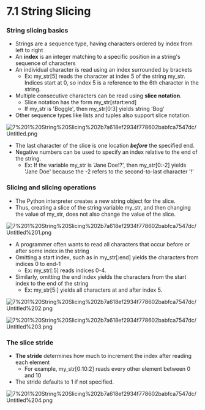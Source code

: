 # 7.1 String Slicing

### String slicing basics

- Strings are a sequence type, having characters ordered by index from left to right
- An **index** is an integer matching to a specific position in a string's sequence of characters
- An individual character is read using an index surrounded by brackets
    - Ex: my_str[5] reads the character at index 5 of the string my_str. Indices start at 0, so index 5 is a reference to the 6th character in the string.
- Multiple consecutive characters can be read using **slice notation**.
    - Slice notation has the form my_str[start:end]
    - If my_str is 'Boggle', then my_str[0:3] yields string 'Bog'
- Other sequence types like lists and tuples also support slice notation.

![7%201%20String%20Slicing%202b7a618ef2934f778602babfca7547dc/Untitled.png](7%201%20String%20Slicing%202b7a618ef2934f778602babfca7547dc/Untitled.png)

- The last character of the slice is one location ***before*** the specified end.
- Negative numbers can be used to specify an index relative to the end of the string.
    - Ex: If the variable my_str is 'Jane Doe!?', then my_str[0:-2] yields 'Jane Doe' because the -2 refers to the second-to-last character '!'

### Slicing and slicing operations

- The Python interpreter creates a new string object for the slice.
- Thus, creating a slice of the string variable my_str, and then changing the value of my_str, does not also change the value of the slice.

![7%201%20String%20Slicing%202b7a618ef2934f778602babfca7547dc/Untitled%201.png](7%201%20String%20Slicing%202b7a618ef2934f778602babfca7547dc/Untitled%201.png)

- A programmer often wants to read all characters that occur before or after some index in the string
- Omitting a start index, such as in my_str[:end] yields the characters from indices 0 to end-1
    - Ex: my_str[:5] reads indices 0-4.
- Similarly, omitting the end index yields the characters from the start index to the end of the string
    - Ex: my_str[5:] yields all characters at and after index 5.

![7%201%20String%20Slicing%202b7a618ef2934f778602babfca7547dc/Untitled%202.png](7%201%20String%20Slicing%202b7a618ef2934f778602babfca7547dc/Untitled%202.png)

![7%201%20String%20Slicing%202b7a618ef2934f778602babfca7547dc/Untitled%203.png](7%201%20String%20Slicing%202b7a618ef2934f778602babfca7547dc/Untitled%203.png)

### The slice stride

- **The stride** determines how much to increment the index after reading each element
    - For example, my_str[0:10:2] reads every other element between 0 and 10
- The stride defaults to 1 if not specified.

![7%201%20String%20Slicing%202b7a618ef2934f778602babfca7547dc/Untitled%204.png](7%201%20String%20Slicing%202b7a618ef2934f778602babfca7547dc/Untitled%204.png)